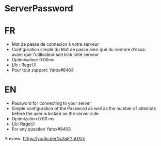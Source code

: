 # ServerPassword

# FR
- Mot de passe de connexion à votre serveur
- Configuration simple du Mot de passe ainsi que du nombre d'essai avant que l'utilisateur soit kick côté serveur
- Optimisation: 0.00ms
- Lib : RageUI
- Pour tout support: Yatox#8403

# EN
- Password for connecting to your server
- Simple configuration of the Password as well as the number of attempts before the user is kicked on the server side
- Optimization 0.00 ms
- Lib: RageUI
- For any question Yatox#8403

Preview: https://youtu.be/Nc3uEYnUXrk
